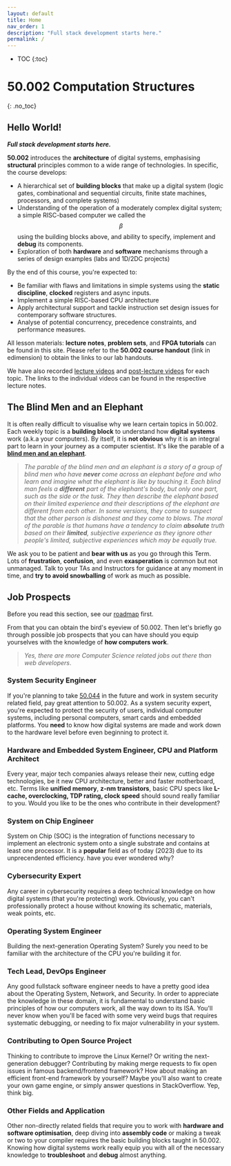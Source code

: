 ```yaml
---
layout: default
title: Home
nav_order: 1
description: "Full stack development starts here."
permalink: /
---
```


* TOC
{:toc}

# 50.002 Computation Structures
{: .no_toc}

## Hello World!
<strong>*Full stack development starts here.*</strong>

**50.002** introduces the **architecture** of digital systems, emphasising **structural** principles common to a wide range of technologies. In specific, the course develops:
* A hierarchical set of **building blocks** that make up a digital system  (logic gates, combinational and sequential circuits, finite state machines, processors, and complete systems)
* Understanding of the operation of a moderately complex digital system; a simple RISC-based computer we called the $$\beta$$ using the building blocks above, and ability to specify, implement and **debug** its components.
* Exploration of both **hardware** and **software** mechanisms through a series of design examples (labs and 1D/2DC projects)

By the end of this course, you're expected to:
* Be familiar with flaws and limitations in simple systems using the **static discipline**, **clocked** registers and async inputs.
* Implement a simple RISC-based CPU architecture
* Apply architectural support and tackle instruction set design issues for contemporary software structures.
* Analyse of potential concurrency, precedence constraints, and performance measures.

All lesson materials: **lecture notes**, **problem sets**, and **FPGA tutorials** can be found in this site. Please refer to the **50.002 course handout** (link in edimension) to obtain the links to our lab handouts. 

We have also recorded [lecture videos](https://www.youtube.com/playlist?list=PLklpDKpv-EBj1agIq4vB1iB6ahMT8_2A_) and [post-lecture videos](https://www.youtube.com/playlist?list=PLklpDKpv-EBhCVUAZDDRWEGZzR_It-FSo) for each topic. The links to the individual videos can be found in the respective lecture notes. 

## The Blind Men and an Elephant
It is often really difficult to visualise why we learn certain topics in 50.002. Each weekly topic is a **building block** to understand how **digital systems** work (a.k.a your computers). By itself, it is **not obvious** why it is an integral part to learn in your journey as a computer scientist. It's like the parable of a [**blind men and an elephant**](https://en.m.wikipedia.org/wiki/Blind_men_and_an_elephant).

> *The parable of the blind men and an elephant is a story of a group of blind men who have **never** come across an elephant before and who learn and imagine what the elephant is like by touching it. Each blind man feels a **different** part of the elephant's body, but only one part, such as the side or the tusk. They then describe the elephant based on their limited experience and their descriptions of the elephant are different from each other. In some versions, they come to suspect that the other person is dishonest and they come to blows. The moral of the parable is that humans have a tendency to claim **absolute** truth based on their **limited**, subjective experience as they ignore other people's limited, subjective experiences which may be equally true.*

We ask you to be patient and **bear with us** as you go through this Term. Lots of **frustration**, **confusion**, and even **exasperation** is common but not unmanaged. Talk to your TAs and Instructors for guidance at any moment in time, and **try to avoid snowballing** of work as much as possible. 



## Job Prospects
Before you read this section, see our [roadmap](https://natalieagus.github.io/50002/notes/roadmap) first.

From that you can obtain the bird's eyeview of 50.002. Then let's briefly go through possible job prospects that you can have should you equip yourselves with the knowledge of **how computers work**.
> *Yes, there are more Computer Science related jobs out there than web developers*.

### System Security Engineer
If you're planning to take [50.044](https://istd.sutd.edu.sg/undergraduate/courses/50044-system-security) in the future and work in system security related field, pay great attention to 50.002. As a system security expert, you're expected to protect the security of users, individual computer systems, including personal computers, smart cards and embedded platforms. You **need** to know how digital systems are made and work down to the hardware level before even beginning to protect it. 

### Hardware and Embedded System Engineer, CPU and Platform Architect 
Every year, major tech companies always release their new, cutting edge technologies, be it new CPU architecture, better and faster motherboard, etc. Terms like **unified memory**, **z-nm transistors**, basic CPU specs like **L-cache, overclocking, TDP rating, clock speed** should sound really familiar to you. Would you like to be the ones who contribute in their development? 

### System on Chip Engineer
System on Chip (SOC) is the integration of functions necessary to implement an electronic system onto a single substrate and contains at least one processor. It is a **popular** field as of today (2023) due to its unprecendented efficiency. have you ever wondered why? 

### Cybersecurity Expert
Any career in cybersecurity requires a deep technical knowledge on how digital systems (that you're protecting) work. Obviously, you can't professionally protect a house without knowing its schematic, materials, weak points, etc. 

### Operating System Engineer 
Building the next-generation Operating System? Surely you need to be familiar with the architecture of the CPU you're building it for. 

### Tech Lead, DevOps Engineer
Any good fullstack software engineer needs to have a pretty good idea about the Operating System, Network, and Security. In order to appreciate the knowledge in these domain, it is fundamental to understand basic principles of how our computers work, all the way down to its ISA. You'll never know when you'll be faced with some very weird bugs that requires systematic debugging, or needing to fix major vulnerability in your system. 

### Contributing to Open Source Project
Thinking to contribute to improve the Linux Kernel? Or writing the next-generation debugger? Contributing by making merge requests to fix open issues in famous backend/frontend framework? How about making an efficient front-end framework by yourself? Maybe you'll also want to create your own game engine, or simply answer questions in StackOverflow. Yep, think big.  

### Other Fields and Application
Other non-directly related fields that require you to work with **hardware and software optimisation**, deep diving into **assembly code** or making a tweak or two to your compiler requires the basic building blocks taught in 50.002. Knowing how digital systems work really equip you with all of the necessary knowledge to **troubleshoot** and **debug** almost anything.

